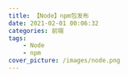 ```yaml
---
title: 【Node】npm包发布
date: 2021-02-01 00:06:32
categories: 前端
tags:
	- Node
	- npm
cover_picture: /images/node.png
---
```

